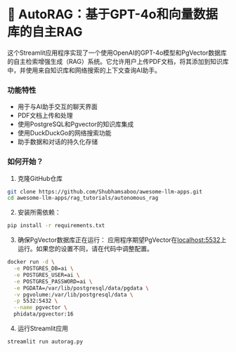 # 🤖 AutoRAG：基于GPT-4o和向量数据库的自主RAG
这个Streamlit应用程序实现了一个使用OpenAI的GPT-4o模型和PgVector数据库的自主检索增强生成（RAG）系统。它允许用户上传PDF文档，将其添加到知识库中，并使用来自知识库和网络搜索的上下文查询AI助手。

### 功能特性
- 用于与AI助手交互的聊天界面
- PDF文档上传和处理
- 使用PostgreSQL和Pgvector的知识库集成
- 使用DuckDuckGo的网络搜索功能
- 助手数据和对话的持久化存储

### 如何开始？

1. 克隆GitHub仓库
```bash
git clone https://github.com/Shubhamsaboo/awesome-llm-apps.git
cd awesome-llm-apps/rag_tutorials/autonomous_rag
```

2. 安装所需依赖：

```bash
pip install -r requirements.txt
```

3. 确保PgVector数据库正在运行：
应用程序期望PgVector在[localhost:5532](http://localhost:5532/)上运行。如果您的设置不同，请在代码中调整配置。

```bash
docker run -d \
  -e POSTGRES_DB=ai \
  -e POSTGRES_USER=ai \
  -e POSTGRES_PASSWORD=ai \
  -e PGDATA=/var/lib/postgresql/data/pgdata \
  -v pgvolume:/var/lib/postgresql/data \
  -p 5532:5432 \
  --name pgvector \
  phidata/pgvector:16
```

4. 运行Streamlit应用
```bash
streamlit run autorag.py
```